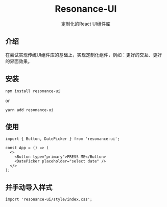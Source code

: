 <div align='center'>
    <h1>Resonance-UI</h1>
    <p>定制化的React UI组件库</p>
</div>

## 介绍
在尝试实现传统UI组件库的基础上，实现定制化组件，例如：更好的交互、更好的界面效果。

## 安装
```
npm install resonance-ui
```
or
```
yarn add resonance-ui
```

## 使用
```
import { Button, DatePicker } from 'resonance-ui';

const App = () => (
  <>
    <Button type="primary">PRESS ME</Button>
    <DatePicker placeholder="select date" />
  </>
);
```
## 并手动导入样式
```
import 'resonance-ui/style/index.css';
```